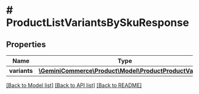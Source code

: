# # ProductListVariantsBySkuResponse


## Properties


Name | Type | Description | Notes
------------ | ------------- | ------------- | -------------
**variants**| [**\GeminiCommerce\Product\Model\ProductProductVariant[]**](ProductProductVariant.md) |   | [optional]


[[Back to Model list]](../../README.md#models) [[Back to API list]](../../README.md#endpoints) [[Back to README]](../../README.md)